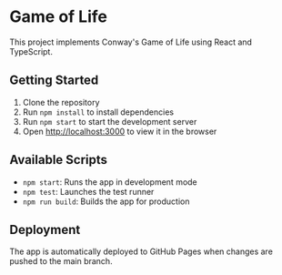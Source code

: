 # Game of Life

This project implements Conway's Game of Life using React and TypeScript.

## Getting Started

1. Clone the repository
2. Run `npm install` to install dependencies
3. Run `npm start` to start the development server
4. Open [http://localhost:3000](http://localhost:3000) to view it in the browser

## Available Scripts

- `npm start`: Runs the app in development mode
- `npm test`: Launches the test runner
- `npm run build`: Builds the app for production

## Deployment

The app is automatically deployed to GitHub Pages when changes are pushed to the main branch.